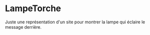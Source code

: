 # LampeTorche
Juste une représentation d'un site pour montrer la lampe qui éclaire le message derrière. 
